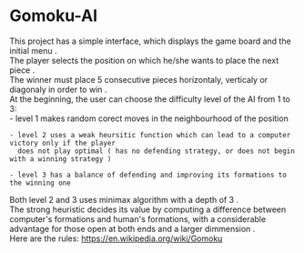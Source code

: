 # Gomoku-AI

  This project has a simple interface, which displays the game board and the initial menu . <br>
  The player selects the position on which he/she wants to place the next piece . <br>
  The winner must place 5 consecutive pieces horizontaly, verticaly or diagonaly in order to win . <br>
  At the beginning, the user can choose the difficulty level of the AI from 1 to 3:<br>
    - level 1 makes random corect moves in the neighbourhood of the position 
    
    - level 2 uses a weak heursitic function which can lead to a computer victory only if the player 
      does not play optimal ( has no defending strategy, or does not begin with a winning strategy ) 
      
    - level 3 has a balance of defending and improving its formations to the winning one
  
  Both level 2 and 3 uses minimax algorithm with a depth of 3 .<br>
  The strong heuristic decides its value by computing a difference between computer's formations and human's formations, 
with a considerable advantage for those open at both ends and a larger dimmension . <br>
Here are the rules: https://en.wikipedia.org/wiki/Gomoku

